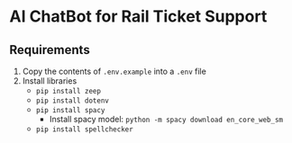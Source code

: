 # AI ChatBot for Rail Ticket Support

## Requirements
1. Copy the contents of `.env.example` into a `.env` file
2. Install libraries
    - `pip install zeep`
    - `pip install dotenv`
    - `pip install spacy`
        - Install spacy model: `python -m spacy download en_core_web_sm`
    - `pip install spellchecker`